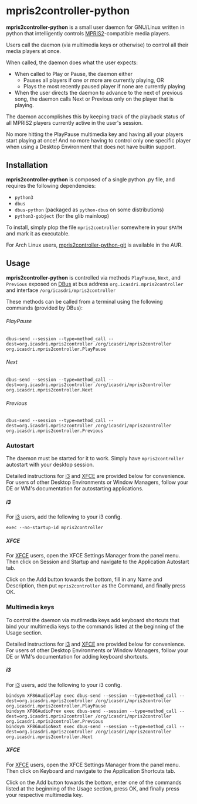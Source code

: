 # mpris2controller-python
**mpris2controller-python** is a small user daemon for GNU/Linux written in python that intelligently controls [MPRIS2](http://specifications.freedesktop.org/mpris-spec/latest/)-compatible media players.

Users call the daemon (via multimedia keys or otherwise) to control all their media players at once.

When called, the daemon does what the user expects:
* When called to Play or Pause, the daemon either
	* Pauses all players if one or more are currently playing, OR
    * Plays the most recently paused player if none are currently playing
* When the user directs the daemon to advance to the next of previous song, the daemon calls Next or Previous only on the player that is playing.

The daemon accomplishes this by keeping track of the playback status of all MPRIS2 players currently active in the user's session.

No more hitting the PlayPause multimedia key and having all your players start playing at once! And no more having to control only one specific player when using a Desktop Environment that does not have builtin support.

## Installation
**mpris2controller-python** is composed of a single python .py file, and requires the following dependencies:
* `python3`
* `dbus`
* `dbus-python` (packaged as `python-dbus` on some distributions)
* `python3-gobject` (for the glib mainloop)

To install, simply plop the file `mpris2controller` somewhere in your `$PATH` and mark it as executable.

For Arch Linux users, [mpris2controller-python-git](https://aur.archlinux.org/packages/mpris2controller-python-git/) is available in the AUR.

## Usage
**mpris2controller-python** is controlled via methods `PlayPause`, `Next`, and `Previous` exposed on [DBus](http://www.freedesktop.org/wiki/Software/dbus/) at bus address `org.icasdri.mpris2controller` and interface `/org/icasdri/mpris2controller`

These methods can be called from a terminal using the following commands (provided by DBus):

###### PlayPause
	dbus-send --session --type=method_call --dest=org.icasdri.mpris2controller /org/icasdri/mpris2controller org.icasdri.mpris2controller.PlayPause

###### Next
	dbus-send --session --type=method_call --dest=org.icasdri.mpris2controller /org/icasdri/mpris2controller org.icasdri.mpris2controller.Next

###### Previous
	dbus-send --session --type=method_call --dest=org.icasdri.mpris2controller /org/icasdri/mpris2controller org.icasdri.mpris2controller.Previous

### Autostart

The daemon must be started for it to work. Simply have `mpris2controller` autostart with your desktop session.

Detailed instructions for [i3](http://i3wm.org) and [XFCE](http://xfce.org) are provided below for convenience. For users of other Desktop Environments or Window Managers, follow your DE or WM's documentation for autostarting applications.

##### i3
For [i3](http://i3wm.org) users, add the following to your i3 config.

	exec --no-startup-id mpris2controller

##### XFCE
For [XFCE](http://xfce.org) users, open the XFCE Settings Manager from the panel menu. Then click on Session and Startup and navigate to the Application Autostart tab.

Click on the Add button towards the bottom, fill in any Name and Description, then put `mpris2controller` as the Command, and finally press OK.

### Multimedia keys

To control the daemon via mutlimedia keys add keyboard shortcuts that bind your multimedia keys to the commands listed at the beginning of the Usage section. 

Detailed instructions for [i3](http://i3wm.org) and [XFCE](http://xfce.org) are provided below for convenience. For users of other Desktop Environments or Window Managers, follow your DE or WM's documentation for adding keyboard shortcuts.

##### i3
For [i3](http://i3wm.org) users, add the following to your i3 config.

	bindsym XF86AudioPlay exec dbus-send --session --type=method_call --dest=org.icasdri.mpris2controller /org/icasdri/mpris2controller org.icasdri.mpris2controller.PlayPause
    bindsym XF86AudioPrev exec dbus-send --session --type=method_call --dest=org.icasdri.mpris2controller /org/icasdri/mpris2controller org.icasdri.mpris2controller.Previous
    bindsym XF86AudioNext exec dbus-send --session --type=method_call --dest=org.icasdri.mpris2controller /org/icasdri/mpris2controller org.icasdri.mpris2controller.Next

##### XFCE
For [XFCE](http://xfce.org) users, open the XFCE Settings Manager from the panel menu. Then click on Keyboard and navigate to the Application Shortcuts tab.

Click on the Add button towards the bottom, enter one of the commands listed at the beginning of the Usage section, press OK, and finally press your respective multimedia key.